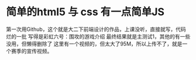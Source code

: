 # 简单的html5 与 css 有一点简单JS
第一次用Github，这个就是大二下前端设计的作品，上课没听，直接就写，代码烂的一批
写得是彩虹六号：围攻的游戏介绍
最终结果就是主测试1，其他的有一些没用，但懒得删除了
这里有一个视频的，但太大了95M，所以上传不了，就是一个赛季的宣传视频。
